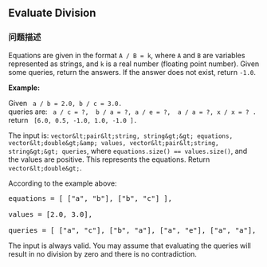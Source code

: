 ## Evaluate Division  
### 问题描述

Equations are given in the format `A / B = k`, where  `A` and `B` are variables represented as strings, and `k` is a real number (floating point number). Given some queries, return the answers. If the answer does not exist, return `-1.0`.


**Example:**<br/>
Given ` a / b = 2.0, b / c = 3.0.` <br/>queries are: ` a / c = ?,  b / a = ?, a / e = ?,  a / a = ?, x / x = ? .` <br/>return ` [6.0, 0.5, -1.0, 1.0, -1.0 ].`



The input is: ` vector&lt;pair&lt;string, string&gt;&gt; equations, vector&lt;double&gt;&amp; values, vector&lt;pair&lt;string, string&gt;&gt; queries `, where `equations.size() == values.size()`, and the values are positive. This represents the equations. Return ` vector&lt;double&gt;`.


According to the example above:
<pre>equations = [ ["a", "b"], ["b", "c"] ],
values = [2.0, 3.0],
queries = [ ["a", "c"], ["b", "a"], ["a", "e"], ["a", "a"], ["x", "x"] ]. </pre>



The input is always valid. You may assume that evaluating the queries will result in no division by zero and there is no contradiction.


